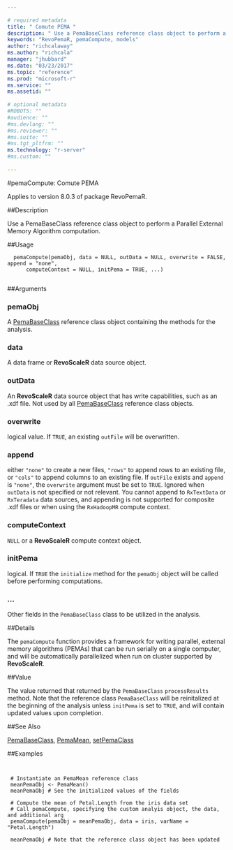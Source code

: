 ```yaml
--- 
 
# required metadata 
title: " Comute PEMA " 
description: " Use a PemaBaseClass reference class object to perform a Parallel External Memory Algorithm computation. " 
keywords: "RevoPemaR, pemaCompute, models" 
author: "richcalaway"
ms.author: "richcala" 
manager: "jhubbard" 
ms.date: "03/23/2017" 
ms.topic: "reference" 
ms.prod: "microsoft-r" 
ms.service: "" 
ms.assetid: "" 
 
# optional metadata 
#ROBOTS: "" 
#audience: "" 
#ms.devlang: "" 
#ms.reviewer: "" 
#ms.suite: "" 
#ms.tgt_pltfrm: "" 
ms.technology: "r-server" 
#ms.custom: "" 
 
--- 
```

 
 
 #pemaCompute:  Comute PEMA 

 Applies to version 8.0.3 of package RevoPemaR.
 
 ##Description
 
Use a PemaBaseClass reference class object to perform a Parallel External Memory Algorithm computation.
 
 
 ##Usage

```   
  pemaCompute(pemaObj, data = NULL, outData = NULL, overwrite = FALSE, append = "none",
      computeContext = NULL, initPema = TRUE, ...)
 
```
 
 ##Arguments

   
    
 ### pemaObj
  A [PemaBaseClass](pemabaseclass.md) reference class object containing the methods for the analysis.  
  
    
 ### data
  A data frame or **RevoScaleR** data source object.  
  
    
 ### outData
  An **RevoScaleR** data source object that has write capabilities, such as an .xdf file. Not used by all [PemaBaseClass](pemabaseclass.md) reference class objects.  
  
  
    
 ### overwrite
 logical value. If `TRUE`, an existing `outFile` will be overwritten. 
  
  
    
 ### append
 either `"none"` to create a new files, `"rows"` to append rows to an existing file, or `"cols"` to append columns to an existing file. If `outFile` exists and `append` is `"none"`,  the `overwrite` argument must be set to `TRUE`. Ignored when `outData` is not specified or not relevant. You cannot append to `RxTextData` or `RxTeradata` data sources,  and appending is not supported for composite .xdf files or when using the `RxHadoopMR` compute context. 
  
  
    
 ### computeContext
  `NULL` or a **RevoScaleR** compute context object.  
  
  
    
 ### initPema
  logical.  If `TRUE` the `initialize` method for the `pemaObj` object will be called before performing computations.  
  
  
    
 ###  ...
  Other fields in the `PemaBaseClass` class to be utilized in the analysis.  
  
 
 
 ##Details
 
The `pemaCompute` function provides a framework for writing parallel, external memory
algorithms (PEMAs) that can be run serially on a single computer, and will be automatically
parallelized when run on cluster supported by **RevoScaleR**.
 
 
 ##Value
 
The value returned that returned by the `PemaBaseClass` `processResults` method.
Note that the reference class `PemaBaseClass` will be reinitalized at the beginning
of the analysis unless `initPema` is set to `TRUE`, and will contain updated values upon completion.
 
 

 
 
 
 
 ##See Also
 
[PemaBaseClass](pemabaseclass.md),
[PemaMean](pemamean.md),
[setPemaClass](setpemaclass.md)
   
 ##Examples

 ```
   
  
  # Instantiate an PemaMean reference class
  meanPemaObj <- PemaMean()
  meanPemaObj # See the initialized values of the fields
  
  # Compute the mean of Petal.Length from the iris data set
  # Call pemaCompute, specifying the custom analyis object, the data, and additional arg
  pemaCompute(pemaObj = meanPemaObj, data = iris, varName = "Petal.Length")
  
  meanPemaObj # Note that the reference class object has been updated
  
 
```
 
 
 
 
